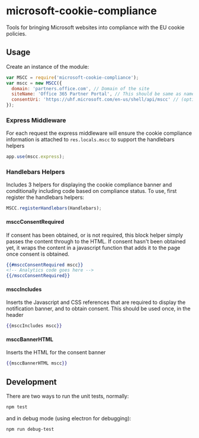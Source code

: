 # microsoft-cookie-compliance
Tools for bringing Microsoft websites into compliance with the EU cookie policies.

## Usage
Create an instance of the module:
```javascript
var MSCC = require('microsoft-cookie-compliance');
var mscc = new MSCC({
  domain: 'partners.office.com', // Domain of the site
  siteName: 'Office 365 Partner Portal', // This should be same as name the site is registered with on the cookie portal
  consentUri: 'https://uhf.microsoft.com/en-us/shell/api/mscc' // (optional) the locale specified is used to generate a banner with the correct language
});
```

### Express Middleware
For each request the express middleware will ensure the cookie compliance information is attached to `res.locals.mscc` to support the handlebars helpers
```javascript
app.use(mscc.express);
```

### Handlebars Helpers
Includes 3 helpers for displaying the cookie compliance banner and conditionally including code based on compliance status. To use, first register the handlebars helpers:
```javascript
MSCC.registerHandlebars(Handlebars);
```

#### msccConsentRequired
If consent has been obtained, or is not required, this block helper simply passes the content through to the HTML. If consent hasn't been obtained yet, it wraps the content in a javascript function that adds it to the page once consent is obtained.
```handlebars
{{#msccConsentRequired mscc}}
<!-- Analytics code goes here -->
{{/msccConsentRequired}}
```

#### msccIncludes
Inserts the Javascript and CSS references that are required to display the notification banner, and to obtain consent. This should be used once, in the header
```handlebars
{{msccIncludes mscc}}
```

#### msccBannerHTML
Inserts the HTML for the consent banner
```handlebars
{{msccBannerHTML mscc}}
```

## Development
There are two ways to run the unit tests, normally:
```bash
npm test
```
and in debug mode (using electron for debugging):
```bash
npm run debug-test
```
